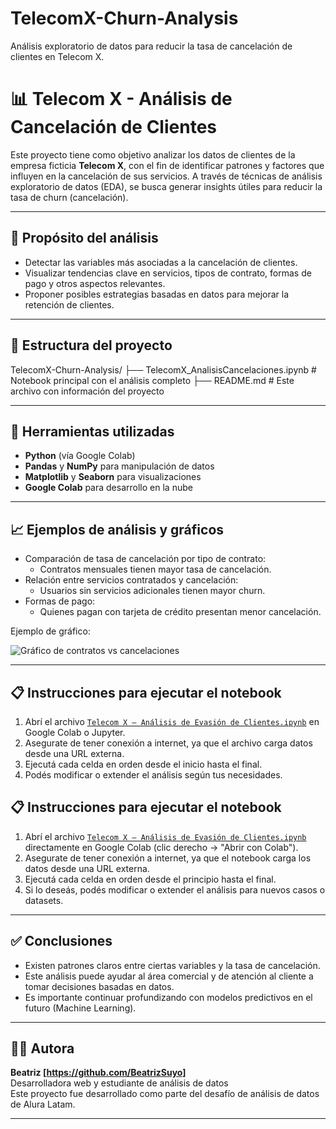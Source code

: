 # TelecomX-Churn-Analysis
Análisis exploratorio de datos para reducir la tasa de cancelación de clientes en Telecom X.
# 📊 Telecom X - Análisis de Cancelación de Clientes

Este proyecto tiene como objetivo analizar los datos de clientes de la empresa ficticia **Telecom X**, con el fin de identificar patrones y factores que influyen en la cancelación de sus servicios. A través de técnicas de análisis exploratorio de datos (EDA), se busca generar insights útiles para reducir la tasa de churn (cancelación).

---

## 🧠 Propósito del análisis

- Detectar las variables más asociadas a la cancelación de clientes.
- Visualizar tendencias clave en servicios, tipos de contrato, formas de pago y otros aspectos relevantes.
- Proponer posibles estrategias basadas en datos para mejorar la retención de clientes.

---

## 📁 Estructura del proyecto

TelecomX-Churn-Analysis/
├── TelecomX_AnalisisCancelaciones.ipynb # Notebook principal con el análisis completo
├── README.md # Este archivo con información del proyecto

---

## 📌 Herramientas utilizadas

- **Python** (vía Google Colab)
- **Pandas** y **NumPy** para manipulación de datos
- **Matplotlib** y **Seaborn** para visualizaciones
- **Google Colab** para desarrollo en la nube

---

## 📈 Ejemplos de análisis y gráficos

- Comparación de tasa de cancelación por tipo de contrato:
  - Contratos mensuales tienen mayor tasa de cancelación.
- Relación entre servicios contratados y cancelación:
  - Usuarios sin servicios adicionales tienen mayor churn.
- Formas de pago:
  - Quienes pagan con tarjeta de crédito presentan menor cancelación.

Ejemplo de gráfico:

![Gráfico de contratos vs cancelaciones](inserta_aquí_la_URL_si_subes_imágenes)

---
## 📋 Instrucciones para ejecutar el notebook

1. Abrí el archivo [`Telecom X – Análisis de Evasión de Clientes.ipynb`](https://github.com/BeatrizSuyo/TelecomX-Churn-Analysis/blob/main/Telecom%20X%20%E2%80%93%20An%C3%A1lisis%20de%20Evasi%C3%B3n%20de%20Clientes.ipynb) en Google Colab o Jupyter.
2. Asegurate de tener conexión a internet, ya que el archivo carga datos desde una URL externa.
3. Ejecutá cada celda en orden desde el inicio hasta el final.
4. Podés modificar o extender el análisis según tus necesidades.
## 📋 Instrucciones para ejecutar el notebook

1. Abrí el archivo [`Telecom X – Análisis de Evasión de Clientes.ipynb`](./Telecom%20X%20%E2%80%93%20An%C3%A1lisis%20de%20Evasi%C3%B3n%20de%20Clientes.ipynb) directamente en Google Colab (clic derecho → "Abrir con Colab").
2. Asegurate de tener conexión a internet, ya que el notebook carga los datos desde una URL externa.
3. Ejecutá cada celda en orden desde el principio hasta el final.
4. Si lo deseás, podés modificar o extender el análisis para nuevos casos o datasets.

---

## ✅ Conclusiones

- Existen patrones claros entre ciertas variables y la tasa de cancelación.
- Este análisis puede ayudar al área comercial y de atención al cliente a tomar decisiones basadas en datos.
- Es importante continuar profundizando con modelos predictivos en el futuro (Machine Learning).

---

## 👩‍💻 Autora

**Beatriz [https://github.com/BeatrizSuyo]**  
Desarrolladora web y estudiante de análisis de datos  
Este proyecto fue desarrollado como parte del desafío de análisis de datos de Alura Latam.

---

